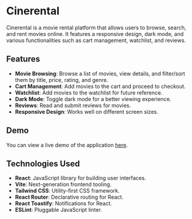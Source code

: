 # Cinerental

Cinerental is a movie rental platform that allows users to browse, search, and rent movies online. It features a responsive design, dark mode, and various functionalities such as cart management, watchlist, and reviews.

## Features

- **Movie Browsing**: Browse a list of movies, view details, and filter/sort them by title, price, rating, and genre.
- **Cart Management**: Add movies to the cart and proceed to checkout.
- **Watchlist**: Add movies to the watchlist for future reference.
- **Dark Mode**: Toggle dark mode for a better viewing experience.
- **Reviews**: Read and submit reviews for movies.
- **Responsive Design**: Works well on different screen sizes.

## Demo

You can view a live demo of the application [here](https://your-demo-link.com).

## Technologies Used

- **React**: JavaScript library for building user interfaces.
- **Vite**: Next-generation frontend tooling.
- **Tailwind CSS**: Utility-first CSS framework.
- **React Router**: Declarative routing for React.
- **React Toastify**: Notifications for React.
- **ESLint**: Pluggable JavaScript linter.
